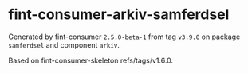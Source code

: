 # fint-consumer-arkiv-samferdsel

Generated by fint-consumer `2.5.0-beta-1` from tag `v3.9.0` on package `samferdsel` and component `arkiv`.

Based on fint-consumer-skeleton refs/tags/v1.6.0.
